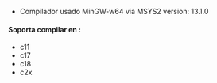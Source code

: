 - Compilador usado MinGW-w64 via MSYS2
version: 13.1.0

#### Soporta compilar en :
- c11
- c17
- c18
- c2x
